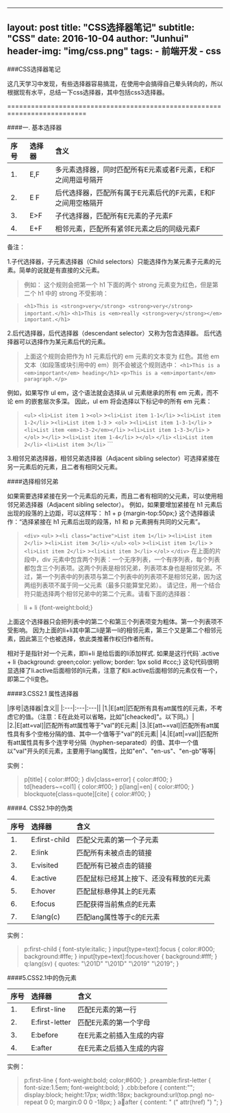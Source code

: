 
---
layout:     post
title:      "CSS选择器笔记"
subtitle:   "CSS"
date:       2016-10-04
author:     "Junhui"
header-img: "img/css.png"
tags:
    - 前端开发
    - css
---
###CSS选择器笔记

这几天学习中发现，有些选择器容易搞混，在使用中会搞得自己晕头转向的，所以根据现有水平，总结一下css选择器，其中包括css3选择器。


==========================================================================

####一. 基本选择器

| 序号| 选择器 | 含义|
|:----|:-----|:----------|
|1.|E,F|多元素选择器，同时匹配所有E元素或者F元素，E和F之间用逗号隔开|
|2.|E F|后代选择器，匹配所有属于E元素后代的F元素，E和F之间用空格隔开|
|3.|E>F|子代选择器，匹配所有E元素的子元素F|
|4.|E+F|相邻元素，匹配所有紧邻E元素之后的同级元素F|

备注：

1.子代选择器，子元素选择器（Child selectors）只能选择作为某元素子元素的元素。简单的说就是有直接的父元素。
>例如： 这个规则会把第一个 h1 下面的两个 strong 元素变为红色，但是第二个 h1 中的 strong 不受影响：

>`<h1>This is <strong>very</strong> <strong>very</strong> important.</h1>`
>`<h1>This is <em>really <strong>very</strong></em> important.</h1>`

2.后代选择器，后代选择器（descendant selector）又称为包含选择器。
后代选择器可以选择作为某元素后代的元素。
>上面这个规则会把作为 h1 元素后代的 em 元素的文本变为 红色。其他 em 文本（如段落或块引用中的 em）则不会被这个规则选中：
`<h1>This is a <em>important</em> heading</h1>`
`<p>This is a <em>important</em> paragraph.</p>`

例如，如果写作 ul em，这个语法就会选择从 ul 元素继承的所有 em 元素，而不论 em 的嵌套层次多深。
因此，ul em 将会选择以下标记中的所有 em 元素：
>`<ul>`
  >`<li>List item 1`
    >`<ol>`
      >`<li>List item 1-1</li>`
      >`<li>List item 1-2</li>`
      >`<li>List item 1-3`
       >` <ol>`
          >`<li>List item 1-3-1</li>`
          >`<li>List item <em>1-3-2</em></li>`
          >`<li>List item 1-3-3</li>`
        >`</ol>`
      >`</li>`
      >`<li>List item 1-4</li>`
    >`</ol>`
  >`</li>`
  >`<li>List item 2</li>`
  >`<li>List item 3</li>`
>`</ul>``

3.相邻兄弟选择器，相邻兄弟选择器（Adjacent sibling selector）可选择紧接在另一元素后的元素，且二者有相同父元素。

####选择相邻兄弟

如果需要选择紧接在另一个元素后的元素，而且二者有相同的父元素，可以使用相邻兄弟选择器（Adjacent sibling selector）。
例如，如果要增加紧接在 h1 元素后出现的段落的上边距，可以这样写：
h1 + p {margin-top:50px;}
这个选择器读作：“选择紧接在 h1 元素后出现的段落，h1 和 p 元素拥有共同的父元素”。
>`<div>`
  >`<ul>`
    >`<li class="active">List item 1</li>`
    >`<li>List item 2</li>`
    >`<li>List item 3</li>`
  >`</ul>`
  >`<ol>`
    >`<li>List item 1</li>`
    >`<li>List item 2</li>`
    >`<li>List item 3</li>`
  >`</ol>`
>`</div>`
在上面的片段中，div 元素中包含两个列表：一个无序列表，一个有序列表，每个列表都包含三个列表项。这两个列表是相邻兄弟，列表项本身也是相邻兄弟。不过，第一个列表中的列表项与第二个列表中的列表项不是相邻兄弟，因为这两组列表项不属于同一父元素（最多只能算堂兄弟）。
请记住，用一个结合符只能选择两个相邻兄弟中的第二个元素。请看下面的选择器：

>li + li {font-weight:bold;}

上面这个选择器只会把列表中的第二个和第三个列表项变为粗体。第一个列表项不受影响。
因为上面的li+li其中第二li是第一li的相邻元素，第三个又是第二个相邻元素，因此第三个也被选择，依此类推著作权归作者所有。

相对于是指针对一个元素，即li+li 是给后面的li添加样式.
如果是这行代码`.active + li {background: green;color: yellow; border: 1px solid #ccc;}
这句代码很明显选择了li.active后面相邻的li元素，注意了和li.active后面相邻的元素仅有一个，即第二个li变色。

####3.CSS2.1 属性选择器

|序号|选择器|含义||
|:---|:---|:---||
|1.|E[att]|匹配所有具有att属性的E元素，不考虑它的值。（注意：E在此处可以省略，比如"[cheacked]"。以下同。）|
|2.|E[att=val]|匹配所有att属性等于"val"的E元素|
|3.|E[att~=val]|匹配所有att属性具有多个空格分隔的值、其中一个值等于"val"的E元素|
|4.|E[att\|=val]|匹配所有att属性具有多个连字号分隔（hyphen-separated）的值、其中一个值以"val"开头的E元素，主要用于lang属性，比如"en"、"en-us"、"en-gb"等等|

实例：
>p[title] { color:#f00; }
div[class=error] { color:#f00; }
td[headers~=col1] { color:#f00; }
p[lang|=en] { color:#f00; }
blockquote[class=quote][cite] { color:#f00; }

####4. CSS2.1中的伪类

|序号|选择器|含义
|:-----|:----|:---|
|1.|E:first-child|匹配父元素的第一个子元素|
|2.|E:link|匹配所有未被点击的链接|
|3.|E:visited|匹配所有已被点击的链接|
|4.|E:active|匹配鼠标已经其上按下、还没有释放的E元素|
|5.|E:hover|匹配鼠标悬停其上的E元素|
|6.|E:focus|匹配获得当前焦点的E元素|
|7.|E:lang(c)|匹配lang属性等于c的E元素|

实例：

>p:first-child { font-style:italic; }
input[type=text]:focus { color:#000; background:#ffe; }
input[type=text]:focus:hover { background:#fff; }
q:lang(sv) { quotes: "\201D" "\201D" "\2019" "\2019"; }

####5.CSS2.1中的伪元素

|序号|选择器|含义|
|:---|:---|:---|
|1.|E:first-line|匹配E元素的第一行|
|2.|E:first-letter|匹配E元素的第一个字母|
|3.|E:before|在E元素之前插入生成的内容|
|4.|E:after|在E元素之后插入生成的内容|

实例：
>p:first-line { font-weight:bold; color;#600; }
.preamble:first-letter { font-size:1.5em; font-weight:bold; }
.cbb:before { content:""; display:block; height:17px; width:18px; background:url(top.png) no-repeat 0 0; margin:0 0 0 -18px; }
a:link:after { content: " (" attr(href) ") "; }
